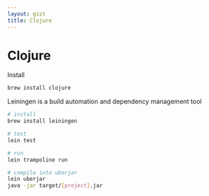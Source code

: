```yaml
---
layout: gist
title: Clojure
---
```


# Clojure

Install
```sh
brew install clojure
```

Leiningen is a build automation and dependency management tool 
```sh
# install 
brew install leiningen

# test
lein test

# run
lein trampoline run

# compile into uberjar
lein uberjar
java -jar target/[project].jar
```
